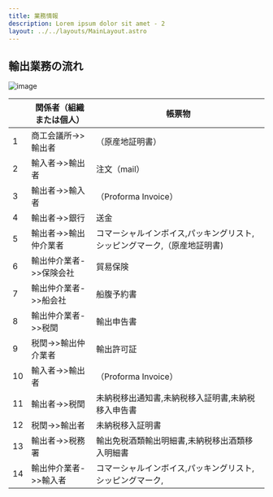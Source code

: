 ```yaml
---
title: 業務情報
description: Lorem ipsum dolor sit amet - 2
layout: ../../layouts/MainLayout.astro
---
```

## 輸出業務の流れ
![image](https://github.com/Heart-Computer-Co-LTD/yui-manual/assets/22786124/77c757eb-03c1-4193-bc9a-ee0d11d5e023)

|      | 関係者（組織または個人）                | 帳票物                                                       |
| ---- | ----------------------- | ------------------------------------------------------------ |
| 1    | 商工会議所->>輸出者     | （原産地証明書）                                             |
| 2    | 輸入者->>輸出者         | 注文（mail）                                                 |
| 3    | 輸出者->>輸入者         | （Proforma Invoice）                                         |
| 4    | 輸出者->>銀行           | 送金                                                         |
| 5    | 輸出者->>輸出仲介業者   | コマーシャルインボイス,パッキングリスト,シッピングマーク,（原産地証明書) |
| 6    | 輸出仲介業者->>保険会社 | 貿易保険                                                     |
| 7    | 輸出仲介業者->>船会社   | 船腹予約書                                                   |
| 8    | 輸出仲介業者->>税関     | 輸出申告書                                                   |
| 9    | 税関->>輸出仲介業者     | 輸出許可証                                                   |
| 10   | 輸入者->>輸出者         | （Proforma Invoice）                                         |
| 11   | 輸出者->>税関           | 未納税移出通知書,未納税移入証明書,未納税移入申告書           |
| 12   | 税関->>輸出者           | 未納税移入証明書                                             |
| 13   | 輸出者->>税務署         | 輸出免税酒類輸出明細書,未納税移出酒類移入明細書              |
| 14   | 輸出仲介業者->>輸入者   | コマーシャルインボイス,パッキングリスト,シッピングマーク,    |

